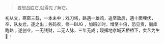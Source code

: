> 要想战胜它,就得先了解它。

初从文，寒窗三载，一本未中；戏刀塔，路遇一雄鸡，追至敌后，遇十面埋伏，卒，队友忿，逐之出；务码农，修一BUG ，加班卯时，增至十倍，恐见责，删库跑路；遂创业，一无钱财，二无人脉，三年无成；现撂地京城天桥桥下，卖艺为生🥣！